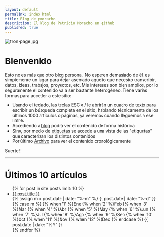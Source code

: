 ```yaml
---
layout: default
permalink: index.html
title: Blog de pmoracho
description: El blog de Patricio Moracho en github
published: true
---
```

![fron-page.jpg]({{site.baseurl}}/images/front-page.jpg)

# Bienvenido

Esto no es más que otro blog personal. No esperen demasiado de él, es simplemente un lugar para dejar asentado aquello que necesito transcribir, datos, ideas, trabajos, proyectos, etc. Mis intereses son bien amplios, por lo seguramente el contenido va a ser bastante heterogéneo. Tiene varias formas para acceder a este sitio:

* Usando el teclado, las teclas ESC o / le abrirán un cuadro de texto para escribir un búsqueda completa en el sitio, hablando técnicamente de los últimos 1000 artículos o páginas, ya veremos cuando lleguemos a ese límite.
* Accediendo a [blog](/blog) podrá ver el contenido de forma histórica
* Sino, por medio de [etiquetas](/tags) se accede a una vista de las "etiquetas" que caracterizan los distintos contenidos
* Por último [Archivo](/archive) para ver el contenido cronológicamente

Suerte!!






--------------------------------------
# Últimos 10 artículos

<div class="home">
  <ul class="post-list">
    {% for post in site.posts limit: 10 %}
      <li>
          <a class="post-link" href="{{ post.url | prepend: site.baseurl }}">
          {{ post.title }}
          </a>
          <div class="post-meta">
		  {% assign m = post.date | date: "%-m" %}
		  {{ post.date | date: "%-d" }}
		  {% case m %}
			{% when '1' %}Ene
			{% when '2' %}Feb
			{% when '3' %}Mar
			{% when '4' %}Abr
			{% when '5' %}May
			{% when '6' %}Jun
			{% when '7' %}Jul
			{% when '8' %}Ago
			{% when '9' %}Sep
			{% when '10' %}Oct
			{% when '11' %}Nov
			{% when '12' %}Dec
		  {% endcase %}
		  {{ post.date | date: "%Y" }}
		  </div>
      </li>
    {% endfor %}
  </ul>
</div>
